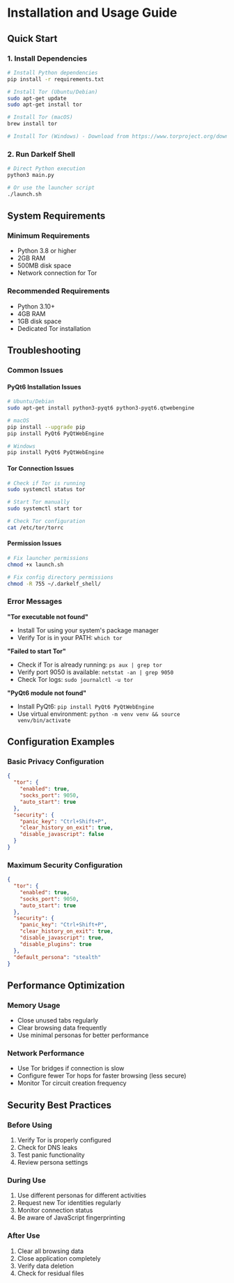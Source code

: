 # Installation and Usage Guide

## Quick Start

### 1. Install Dependencies
```bash
# Install Python dependencies
pip install -r requirements.txt

# Install Tor (Ubuntu/Debian)
sudo apt-get update
sudo apt-get install tor

# Install Tor (macOS)
brew install tor

# Install Tor (Windows) - Download from https://www.torproject.org/download/
```

### 2. Run Darkelf Shell
```bash
# Direct Python execution
python3 main.py

# Or use the launcher script
./launch.sh
```

## System Requirements

### Minimum Requirements
- Python 3.8 or higher
- 2GB RAM
- 500MB disk space
- Network connection for Tor

### Recommended Requirements
- Python 3.10+
- 4GB RAM
- 1GB disk space
- Dedicated Tor installation

## Troubleshooting

### Common Issues

#### PyQt6 Installation Issues
```bash
# Ubuntu/Debian
sudo apt-get install python3-pyqt6 python3-pyqt6.qtwebengine

# macOS
pip install --upgrade pip
pip install PyQt6 PyQtWebEngine

# Windows
pip install PyQt6 PyQtWebEngine
```

#### Tor Connection Issues
```bash
# Check if Tor is running
sudo systemctl status tor

# Start Tor manually
sudo systemctl start tor

# Check Tor configuration
cat /etc/tor/torrc
```

#### Permission Issues
```bash
# Fix launcher permissions
chmod +x launch.sh

# Fix config directory permissions
chmod -R 755 ~/.darkelf_shell/
```

### Error Messages

**"Tor executable not found"**
- Install Tor using your system's package manager
- Verify Tor is in your PATH: `which tor`

**"Failed to start Tor"**
- Check if Tor is already running: `ps aux | grep tor`
- Verify port 9050 is available: `netstat -an | grep 9050`
- Check Tor logs: `sudo journalctl -u tor`

**"PyQt6 module not found"**
- Install PyQt6: `pip install PyQt6 PyQtWebEngine`
- Use virtual environment: `python -m venv venv && source venv/bin/activate`

## Configuration Examples

### Basic Privacy Configuration
```json
{
  "tor": {
    "enabled": true,
    "socks_port": 9050,
    "auto_start": true
  },
  "security": {
    "panic_key": "Ctrl+Shift+P",
    "clear_history_on_exit": true,
    "disable_javascript": false
  }
}
```

### Maximum Security Configuration
```json
{
  "tor": {
    "enabled": true,
    "socks_port": 9050,
    "auto_start": true
  },
  "security": {
    "panic_key": "Ctrl+Shift+P",
    "clear_history_on_exit": true,
    "disable_javascript": true,
    "disable_plugins": true
  },
  "default_persona": "stealth"
}
```

## Performance Optimization

### Memory Usage
- Close unused tabs regularly
- Clear browsing data frequently
- Use minimal personas for better performance

### Network Performance
- Use Tor bridges if connection is slow
- Configure fewer Tor hops for faster browsing (less secure)
- Monitor Tor circuit creation frequency

## Security Best Practices

### Before Using
1. Verify Tor is properly configured
2. Check for DNS leaks
3. Test panic functionality
4. Review persona settings

### During Use
1. Use different personas for different activities
2. Request new Tor identities regularly
3. Monitor connection status
4. Be aware of JavaScript fingerprinting

### After Use
1. Clear all browsing data
2. Close application completely
3. Verify data deletion
4. Check for residual files